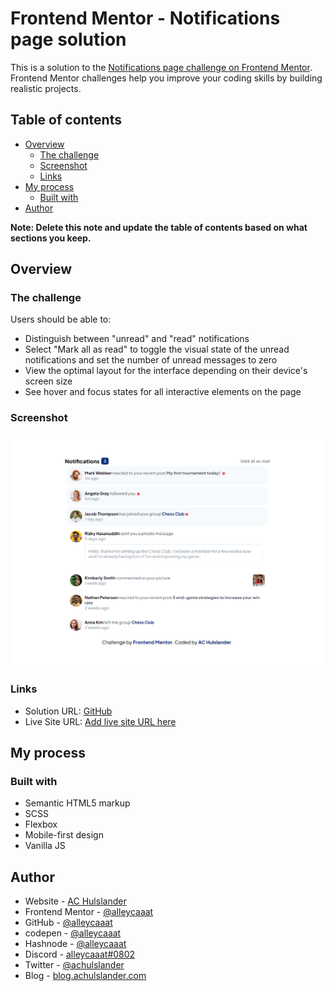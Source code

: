 # Frontend Mentor - Notifications page solution

This is a solution to the [Notifications page challenge on Frontend Mentor](https://www.frontendmentor.io/challenges/notifications-page-DqK5QAmKbC). Frontend Mentor challenges help you improve your coding skills by building realistic projects.

## Table of contents

- [Overview](#overview)
  - [The challenge](#the-challenge)
  - [Screenshot](#screenshot)
  - [Links](#links)
- [My process](#my-process)
  - [Built with](#built-with)
- [Author](#author)


**Note: Delete this note and update the table of contents based on what sections you keep.**

## Overview

### The challenge

Users should be able to:

- Distinguish between "unread" and "read" notifications
- Select "Mark all as read" to toggle the visual state of the unread notifications and set the number of unread messages to zero
- View the optimal layout for the interface depending on their device's screen size
- See hover and focus states for all interactive elements on the page

### Screenshot

![Screen capture of a social media notifications page with three unread messages and several read messages](./assets/images/screenshot.png)

### Links

- Solution URL: [GitHub](https://github.com/alleycaaat/frontend-mentor/tree/main/notifications-page)
- Live Site URL: [Add live site URL here](https://achulslander-notifications-page.netlify.app/)

## My process

### Built with

- Semantic HTML5 markup
- SCSS
- Flexbox
- Mobile-first design
- Vanilla JS

## Author

- Website - [AC Hulslander](https://www.achulslander.com/)
- Frontend Mentor - [@alleycaaat](https://www.frontendmentor.io/profile/alleycaaat)
- GitHub - [@alleycaaat](https://github.com/alleycaaat/)
- codepen - [@alleycaaat](https://codepen.io/alleycaaat)
- Hashnode - [@alleycaaat](https://hashnode.com/@alleycaaat)
- Discord - [alleycaaat#0802](https://discordapp.com/users/427569685366833174)
- Twitter - [@achulslander](https://www.twitter.com/achulslander)
- Blog - [blog.achulslander.com](https://blog.achulslander.com/)
